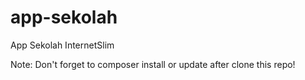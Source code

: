 # app-sekolah
App Sekolah InternetSlim

Note: Don't forget to composer install or update after clone this repo!
